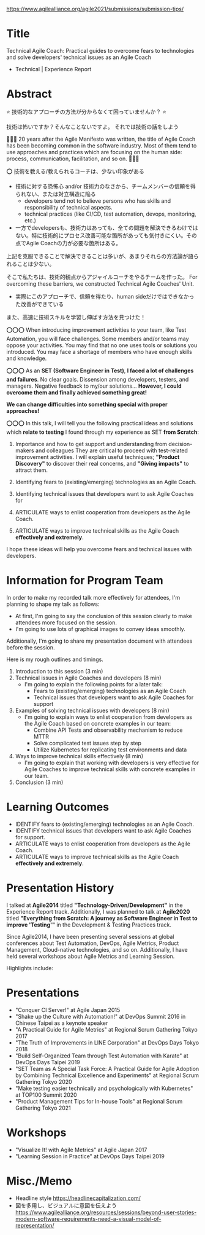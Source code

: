 
https://www.agilealliance.org/agile2021/submissions/submission-tips/


# Title
Technical Agile Coach: Practical guides to overcome fears to technologies and solve developers' technical issues as an Agile Coach
- Technical | Experience Report



# Abstract
⭐️ 技術的なアプローチの方法が分からなくて困っていませんか？ ⭐️

技術は怖いですか？そんなことないですよ。
それでは技術の話をしよう


🔵🔵🔵
20 years after the Agile Manifesto was written, the title of Agile Coach has been becoming common in the software industry. Most of them tend to use approaches and practices which are focusing on the human side: process, communication, facilitation, and so on.
🔵🔵🔵


⭕️ 技術を教える/教えられるコーチは、少ない印象がある

- 技術に対する恐怖心 and/or 技術力のなさから、チームメンバーの信頼を得られない、または対立構造に陥る
    - developers tend not to believe persons who has skills and responsibility of technical aspects.
    - technical practices (like CI/CD, test automation, devops, monitoring, etc.)
- 一方でdevelopersも、技術力はあっても、全ての問題を解決できるわけではない。特に技術的にプロセス改善可能な箇所があっても気付きにくい。その点でAgile Coachの力が必要な箇所はある。


上記を克服できることで解決できることは多いが、あまりそれらの方法論が語られることは少ない。

そこで私たちは、技術的観点からアジャイルコーチをやるチームを作った。
For overcoming these barriers, we constructed Technical Agile Coaches' Unit.
- 実際にこのアプローチで、信頼を得たり、human sideだけではできなかった改善ができている

また、高速に技術スキルを学習し伸ばす方法を見つけた！


⭕️⭕️⭕️
When introducing improvement activities to your team, like Test Automation, you will face challenges. Some members and/or teams may oppose your activities. You may find that no one uses tools or solutions you introduced. You may face a shortage of members who have enough skills and knowledge.


⭕️⭕️⭕️
As an **SET (Software Engineer in Test)**, **I faced a lot of challenges and failures**. No clear goals. Dissension among developers, testers, and managers. Negative feedback to my/our solutions... **However, I could overcome them and finally achieved something great!**

**We can change difficulties into something special with proper approaches!**


⭕️⭕️⭕️
In this talk, I will tell you the following practical ideas and solutions which **relate to testing** I found through my experience as SET **from Scratch**:

1) Importance and how to get support and understanding from decision-makers and colleagues
They are critical to proceed with test-related improvement activities. I will explain useful techniques; **"Product Discovery"** to discover their real concerns, and **"Giving impacts"** to attract them.

1) Identifying fears to (existing/emerging) technologies as an Agile Coach.
2) Identifying technical issues that developers want to ask Agile Coaches for 
3) ARTICULATE ways to enlist cooperation from developers as the Agile Coach.
4) ARTICULATE ways to improve technical skills as the Agile Coach **effectively and extremely**.

I hope these ideas will help you overcome fears and technical issues with developers.





# Information for Program Team
In order to make my recorded talk more effectively for attendees, I'm planning to shape my talk as follows:
- At first, I'm going to say the conclusion of this session clearly to make attendees more focused on the session.
- I'm going to use lots of graphical images to convey ideas smoothly.

Additionally, I'm going to share my presentation document with attendees before the session.

Here is my rough outlines and timings.

1. Introduction to this session (3 min)
2. Technical issues in Agile Coaches and developers (8 min)
    - I'm going to explain the following points for a later talk:
        - Fears to (existing/emerging) technologies as an Agile Coach
        - Technical issues that developers want to ask Agile Coaches for support
3. Examples of solving technical issues with developers (8 min)
    - I'm going to explain ways to enlist cooperation from developers as the Agile Coach based on concrete examples in our team:
        - Combine API Tests and observability mechanism to reduce MTTR
        - Solve complicated test issues step by step
        - Utilize Kubernetes for replicating test environments and data
4. Ways to improve technical skills effectively (8 min)
    - I'm going to explain that working with developers is very effective for Agile Coaches to improve technical skills with concrete examples in our team.
5. Conclusion (3 min)



# Learning Outcomes
- IDENTIFY fears to (existing/emerging) technologies as an Agile Coach.
- IDENTIFY technical issues that developers want to ask Agile Coaches for support.
- ARTICULATE ways to enlist cooperation from developers as the Agile Coach.
- ARTICULATE ways to improve technical skills as the Agile Coach **effectively and extremely**.



# Presentation History
I talked at **Agile2014** titled **"Technology-Driven/Development"** in the Experience Report track.
Additionally, I was planned to talk at **Agile2020** titled **"Everything from Scratch: A journey as Software Engineer in Test to improve 'Testing'"** in the Development & Testing Practices track.

Since Agile2014, I have been presenting several sessions at global conferences
about Test Automation, DevOps, Agile Metrics, Product Management, Cloud-native technologies, and so on.
Additionally, I have held several workshops about Agile Metrics and Learning Session.

Highlights include:

# Presentations
- "Conquer CI Server!" at Agile Japan 2015
- "Shake up the Culture with Automation!" at DevOps Summit 2016 in Chinese Taipei as a keynote speaker
- "A Practical Guide for Agile Metrics" at Regional Scrum Gathering Tokyo 2017
- "The Truth of Improvements in LINE Corporation" at DevOps Days Tokyo 2018
- "Build Self-Organized Team through Test Automation with Karate" at DevOps Days Taipei 2019
- "SET Team as A Special Task Force: A Practical Guide for Agile Adoption by Combining Technical Excellence and Experiments" at Regional Scrum Gathering Tokyo 2020
- "Make testing easier technically and psychologically with Kubernetes" at TOP100 Summit 2020
- "Product Management Tips for In-house Tools" at Regional Scrum Gathering Tokyo 2021

# Workshops
- "Visualize It! with Agile Metrics" at Agile Japan 2017
- "Learning Session in Practice" at DevOps Days Taipei 2019



# Misc./Memo
- Headline style
    https://headlinecapitalization.com/
- 図を多用し、ビジュアルに意図を伝えよう
    https://www.agilealliance.org/resources/sessions/beyond-user-stories-modern-software-requirements-need-a-visual-model-of-representation/
